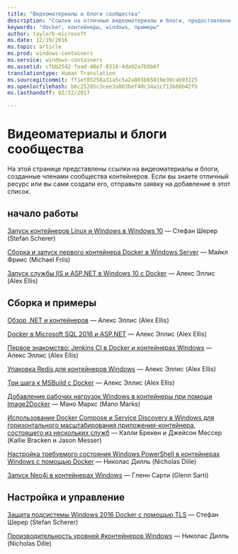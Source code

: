 ```yaml
---
title: "Видеоматериалы и блоги сообщества"
description: "Ссылки на отличные видеоматериалы и блоги, предоставленные членами сообщества, посвященного контейнерам Windows"
keywords: "docker, контейнеры, windows, примеры"
author: taylorb-microsoft
ms.date: 12/19/2016
ms.topic: article
ms.prod: windows-containers
ms.service: windows-containers
ms.assetid: cfbb2542-fead-48e7-8318-4da92a7b5b6f
translationtype: Human Translation
ms.sourcegitcommit: ff1ef85258a31a5c5a2a065b65019e39cab93125
ms.openlocfilehash: b6c25285c3cee3a863bef40c34a1cf13b66b42fb
ms.lasthandoff: 02/22/2017

---
```


# Видеоматериалы и блоги сообщества
На этой странице представлены ссылки на видеоматериалы и блоги, созданные членами сообщества контейнеров.  Если вы знаете отличный ресурс или вы сами создали его, отправьте заявку на добавление в этот список.

## начало работы
[Запуск контейнеров Linux и Windows в Windows 10](https://stefanscherer.github.io/run-linux-and-windows-containers-on-windows-10/) — Стефан Шерер (Stefan Scherer)

[Сборка и запуск первого контейнера Docker в Windows Server](https://blog.docker.com/2016/09/build-your-first-docker-windows-server-container/) — Майкл Фриис (Michael Friis)

[Запуск службы IIS и ASP.NET в Windows 10 с Docker](http://blog.alexellis.io/run-iis-asp-net-on-windows-10-with-docker/) — Алекс Эллис (Alex Ellis)


## Сборка и примеры
[Обзор .NET и контейнеров](http://blog.alexellis.io/docker-dotnet-containers/) — Алекс Эллис (Alex Ellis)

[Docker в Microsoft SQL 2016 и ASP.NET](http://blog.alexellis.io/docker-does-sql2016-aspnet/) — Алекс Эллис (Alex Ellis)

[Первое знакомство: Jenkins CI в Docker и контейнерах Windows](http://blog.alexellis.io/continuous-integration-docker-windows-containers/) — Алекс Эллис (Alex Ellis)

[Упаковка Redis для контейнеров Windows](http://blog.alexellis.io/packaging-windows-containers/) — Алекс Эллис (Alex Ellis)

[Три шага к MSBuild с Docker](http://blog.alexellis.io/3-steps-to-msbuild-with-docker/) — Алекс Эллис (Alex Ellis)

[Добавление рабочих нагрузок Windows в контейнеры при помощи Image2Docker](https://blog.docker.com/2016/10/containerize-windows-workloads-image2docker/) — Мано Маркс (Mano Marks)

[Использование Docker Compose и Service Discovery в Windows для горизонтального масштабирования приложения-контейнера, состоящего из нескольких служб](https://blogs.technet.microsoft.com/virtualization/2016/10/18/use-docker-compose-and-service-discovery-on-windows-to-scale-out-your-multi-service-container-application/) — Кэлли Брекен и Джейсон Мессер (Kallie Bracken и Jason Messer)

[Настройка требуемого состояния Windows PowerShell в контейнерах Windows с помощью Docker](http://dille.name/blog/2016/06/17/powershell-desired-state-configuration-psdsc-in-windows-containers-using-docker/) — Николас Дилль (Nicholas Dille)

[Запуск Neo4j в контейнерах Windows](http://glennsarti.github.io/blog/neo4j-nano-containers) — Гленн Сарти (Glenn Sarti)

## Настройка и управление
[Защита подсистемы Windows 2016 Docker с помощью TLS](https://stefanscherer.github.io/protecting-a-windows-2016-docker-engine-with-tls/) — Стефан Шерер (Stefan Scherer)

[Производительность уровней #контейнеров Windows](http://dille.name/blog/2017/01/13/windows-container-performance-of-layers/) — Николас Дилль (Nicholas Dille)

